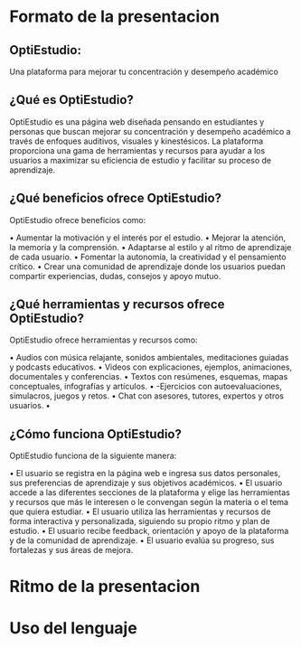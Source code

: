 # Formato de la presentacion
## OptiEstudio:
Una plataforma para mejorar tu concentración y desempeño académico 
## ¿Qué es OptiEstudio? 
OptiEstudio es una página web diseñada pensando en estudiantes y personas que buscan mejorar su concentración y desempeño académico a través de enfoques auditivos, visuales y kinestésicos. 
La plataforma proporciona una gama de herramientas y recursos para ayudar a los usuarios a maximizar su eficiencia de estudio y facilitar su proceso de aprendizaje. 
 
## ¿Qué beneficios ofrece OptiEstudio? 
OptiEstudio ofrece beneficios como: 
   
•	Aumentar la motivación y el interés por el estudio. • Mejorar la atención, la memoria y la comprensión. 
•	Adaptarse al estilo y al ritmo de aprendizaje de cada usuario. 
•	Fomentar la autonomía, la creatividad y el pensamiento crítico. 
•	Crear una comunidad de aprendizaje donde los usuarios puedan compartir experiencias, dudas, consejos y apoyo mutuo. 
 
## ¿Qué herramientas y recursos ofrece OptiEstudio? 
OptiEstudio ofrece herramientas y recursos como: 
 
•	Audios con música relajante, sonidos ambientales, meditaciones guiadas y podcasts educativos. 
•	Videos con explicaciones, ejemplos, animaciones, documentales y conferencias. 
•	Textos con resúmenes, esquemas, mapas conceptuales, infografías y artículos. 
•	-Ejercicios con autoevaluaciones, simulacros, juegos y retos. 
•	Chat con asesores, tutores, expertos y otros usuarios. 
•  
 
## ¿Cómo funciona OptiEstudio? 
OptiEstudio funciona de la siguiente manera: 
 
•	El usuario se registra en la página web e ingresa sus datos personales, sus preferencias de aprendizaje y sus objetivos académicos. 
•	El usuario accede a las diferentes secciones de la plataforma y elige las herramientas y recursos que más le interesen o le convengan según la materia o el tema que quiera estudiar. 
•	El usuario utiliza las herramientas y recursos de forma interactiva y personalizada, siguiendo su propio ritmo y plan de estudio. 
•	El usuario recibe feedback, orientación y apoyo de la plataforma y de la comunidad de aprendizaje. 
•	El usuario evalúa su progreso, sus fortalezas y sus áreas de mejora. 

# Ritmo de la presentacion 

# Uso del lenguaje 
